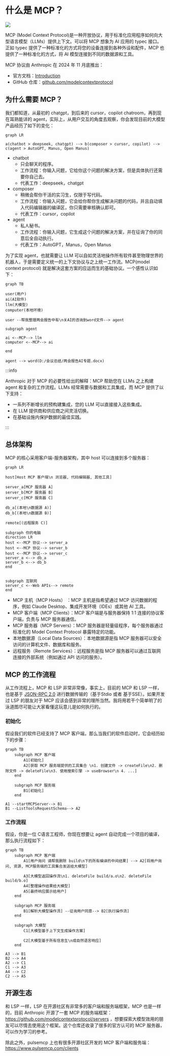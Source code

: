 # 什么是 MCP？

![](https://picx.zhimg.com/70/v2-1a2df8a081a76f4e90431d8a2445f495_1440w.avis)

MCP (Model Context Protocol)是一种开放协议，用于标准化应用程序如何向大型语言模型（LLMs）提供上下文。可以将 MCP 想象为 AI 应用的 typec 接口。正如 typec 提供了一种标准化的方式将您的设备连接到各种外设和配件，MCP 也提供了一种标准化的方式，将 AI 模型连接到不同的数据源和工具。

MCP 协议由 Anthropic 在 2024 年 11 月底推出：

- 官方文档：[Introduction](https://modelcontextprotocol.io/introduction)
- GitHub 仓库：[github.com/modelcontextprotocol](https://github.com/modelcontextprotocol)


## 为什么需要 MCP？

我们都知道，从最初的 chatgpt，到后来的 cursor，copilot chatroom，再到现在耳熟能详的 agent，实际上，从用户交互的角度去观察，你会发现目前的大模型产品经历了如下的变化：

``` mermaid
graph LR

a(chatbot > deepseek, chatgpt) --> b(composer > cursor, copilot) --> c(agent > AutoGPT, Manus, Open Manus) 
```

- chatbot
    - 只会聊天的程序。
    - 工作流程：你输入问题，它给你这个问题的解决方案，但是具体执行还需要你自己去。
    - 代表工作：deepseek，chatgpt
- composer
    - 稍微会帮你干活的实习生，仅限于写代码。
    - 工作流程：你输入问题，它会给你帮你生成解决问题的代码，并且自动填入代码编辑器的编译区，你只需要审核确认即可。
    - 代表工作：cursor，copilot
- agent
    - 私人秘书。
    - 工作流程：你输入问题，它生成这个问题的解决方案，并在征询了你的同意后全自动执行。
    - 代表工作：AutoGPT，Manus，Open Manus



为了实现 agent，也就需要让 LLM 可以自如灵活地操作所有软件甚至物理世界的机器人，于是需要定义统一的上下文协议与之上统一工作流。MCP(model context protocol) 就是解决这套方案的应运而生的基础协议。一个感性认识如下：

```mermaid
graph TB

user(用户)
ai(AI软件)
llm(大模型)
computer(本地环境)

user --帮我整理两会报告中有\n关AI的咨询到word文件--> agent

subgraph agent

ai <--MCP--> llm
computer <--MCP--> ai

end

agent --> word(D:/会议总结/两会报告AI专题.docx)

```


:::info

Anthropic 对于 MCP 的必要性给出的解释：MCP 帮助您在 LLMs 之上构建 agent 和复杂的工作流程。LLMs 经常需要与数据和工具集成，而 MCP 提供了以下支持：

- 一系列不断增长的预构建集成，您的 LLM 可以直接接入这些集成。
- 在 LLM 提供商和供应商之间灵活切换。
- 在基础设施内保护数据的最佳实践。

:::





## 总体架构

MCP 的核心采用客户端-服务器架构，其中 host 可以连接到多个服务器：

```mermaid
graph LR

host[Host MCP 客户端\n 浏览器, 代码编辑器, 其他工具]

server_a[MCP 服务器 A]
server_b[MCP 服务器 B]
server_c[MCP 服务器 C]

db_a[(本地\n数据源 A)]
db_b[(本地\n数据源 B)]

remote[(远程服务 C)]

subgraph 你的电脑
direction LR
host <--MCP 协议--> server_a
host <--MCP 协议--> server_b
host <--MCP 协议--> server_c
server_a <--> db_a
server_b <--> db_b
end


subgraph 互联网
server_c <--Web APIs--> remote
end
```



- MCP 主机（MCP Hosts） ：MCP 主机是指希望通过 MCP 访问数据的程序，例如 Claude Desktop、集成开发环境（IDEs）或其他 AI 工具。
- MCP 客户端（MCP Clients）：MCP 客户端是与服务器保持 1:1 连接的协议客户端，负责与 MCP 服务器通信。
- MCP 服务器（MCP Servers）：MCP 服务器是轻量级程序，每个服务器通过标准化的 Model Context Protocol 暴露特定的功能。
- 本地数据源（Local Data Sources）：本地数据源是指 MCP 服务器可以安全访问的计算机文件、数据库和服务。
- 远程服务（Remote Services）：远程服务是指 MCP 服务器可以通过互联网连接的外部系统（例如通过 API 访问的服务）。



## MCP 的工作流程

从工作流程上，MCP 和 LSP 非常非常像，事实上，目前的 MCP 和 LSP 一样，也是基于 [JSON-RPC 2.0](https://link.zhihu.com/?target=https%3A//www.jsonrpc.org/specification) 进行数据传输的（基于Stdio 或者 基于SSE）。如果开发过 LSP 的朋友对于 MCP 应该会感到非常的理所当然。我将用若干个简单明了的泳道图尽可能让大家看懂这玩意儿是如何执行的。

### 初始化

假设我们的软件已经支持了 MCP 客户端，那么当我们的软件启动时，它会经历如下的步骤：

```mermaid
graph TB
    subgraph MCP 客户端
        A1[初始化]
        A2[获取 MCP 服务端提供的工具集合 \n1. 创建文件 -> createFile\n2. 删除文件 -> deleteFile\n3. 使用搜索引擎 -> useBrowser\n 4. ...]
    end

    subgraph MCP 服务端
        B1[初始化]
    end
    
A1 --startMCPServer--> B1
B1 --ListToolsRequestSchema--> A2
```



### 工作流程

 假设，你是一位 C语言工程师，你现在想要让 agent 自动完成一个项目的编译，那么执行流程如下：

```mermaid
graph TB
    subgraph MCP 客户端
        A1[用户询问 请帮我删除 build\n下的所有编译的中间结果] --> A2[将用户询问, 资源, MCP服务端的工具集合发送给大模型]

        A3[大模型返回操作流\n1. deleteFile build/a.o\n2. deleteFile build/b.o]
        A4[整理操作结果给大模型]
        A5[最终响应展示给用户]
    end

    subgraph MCP 服务端
        B1[解析大模型操作流] --征询用户同意--> B2[执行操作流]
    end
    
    subgraph 大模型
    	C1[大模型基于上下文生成操作方案]
    	
    	C2[大模型基于所有信息生\n成自然语言响应]
    end
   
A3 --> B1
B2 --> A4
A2 --> C1
C1 --> A3
A4 --> C2
C2 --> A5
```


## 开源生态

和 LSP 一样，LSP 在开源社区有非常多的客户端和服务端框架，MCP 也是一样的，目前 Anthropic 开源了一套 MCP 的服务端框架：https://github.com/modelcontextprotocol/servers ，想要探索大模型效用的朋友可以尽情去使用这个框架。这个仓库还收录了很多的官方认可的 MCP 服务器，可以作为学习的参考。

除此之外，pulsemcp 上也有很多开源社区开发的 MCP 客户端和服务端：https://www.pulsemcp.com/clients